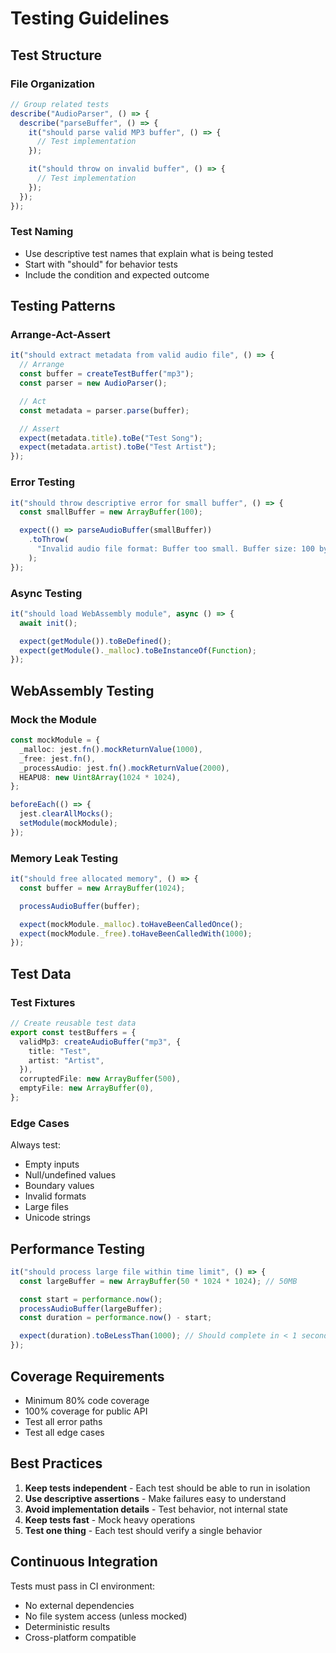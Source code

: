 # Testing Guidelines

## Test Structure

### File Organization

```typescript
// Group related tests
describe("AudioParser", () => {
  describe("parseBuffer", () => {
    it("should parse valid MP3 buffer", () => {
      // Test implementation
    });

    it("should throw on invalid buffer", () => {
      // Test implementation
    });
  });
});
```

### Test Naming

- Use descriptive test names that explain what is being tested
- Start with "should" for behavior tests
- Include the condition and expected outcome

## Testing Patterns

### Arrange-Act-Assert

```typescript
it("should extract metadata from valid audio file", () => {
  // Arrange
  const buffer = createTestBuffer("mp3");
  const parser = new AudioParser();

  // Act
  const metadata = parser.parse(buffer);

  // Assert
  expect(metadata.title).toBe("Test Song");
  expect(metadata.artist).toBe("Test Artist");
});
```

### Error Testing

```typescript
it("should throw descriptive error for small buffer", () => {
  const smallBuffer = new ArrayBuffer(100);

  expect(() => parseAudioBuffer(smallBuffer))
    .toThrow(
      "Invalid audio file format: Buffer too small. Buffer size: 100 bytes.",
    );
});
```

### Async Testing

```typescript
it("should load WebAssembly module", async () => {
  await init();

  expect(getModule()).toBeDefined();
  expect(getModule()._malloc).toBeInstanceOf(Function);
});
```

## WebAssembly Testing

### Mock the Module

```typescript
const mockModule = {
  _malloc: jest.fn().mockReturnValue(1000),
  _free: jest.fn(),
  _processAudio: jest.fn().mockReturnValue(2000),
  HEAPU8: new Uint8Array(1024 * 1024),
};

beforeEach(() => {
  jest.clearAllMocks();
  setModule(mockModule);
});
```

### Memory Leak Testing

```typescript
it("should free allocated memory", () => {
  const buffer = new ArrayBuffer(1024);

  processAudioBuffer(buffer);

  expect(mockModule._malloc).toHaveBeenCalledOnce();
  expect(mockModule._free).toHaveBeenCalledWith(1000);
});
```

## Test Data

### Test Fixtures

```typescript
// Create reusable test data
export const testBuffers = {
  validMp3: createAudioBuffer("mp3", {
    title: "Test",
    artist: "Artist",
  }),
  corruptedFile: new ArrayBuffer(500),
  emptyFile: new ArrayBuffer(0),
};
```

### Edge Cases

Always test:

- Empty inputs
- Null/undefined values
- Boundary values
- Invalid formats
- Large files
- Unicode strings

## Performance Testing

```typescript
it("should process large file within time limit", () => {
  const largeBuffer = new ArrayBuffer(50 * 1024 * 1024); // 50MB

  const start = performance.now();
  processAudioBuffer(largeBuffer);
  const duration = performance.now() - start;

  expect(duration).toBeLessThan(1000); // Should complete in < 1 second
});
```

## Coverage Requirements

- Minimum 80% code coverage
- 100% coverage for public API
- Test all error paths
- Test all edge cases

## Best Practices

1. **Keep tests independent** - Each test should be able to run in isolation
2. **Use descriptive assertions** - Make failures easy to understand
3. **Avoid implementation details** - Test behavior, not internal state
4. **Keep tests fast** - Mock heavy operations
5. **Test one thing** - Each test should verify a single behavior

## Continuous Integration

Tests must pass in CI environment:

- No external dependencies
- No file system access (unless mocked)
- Deterministic results
- Cross-platform compatible
